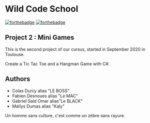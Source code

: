 # Wild Code School
[![forthebadge](http://forthebadge.com/images/badges/built-with-love.svg)](http://forthebadge.com) [![forthebadge](https://forthebadge.com/images/badges/made-with-c-sharp.svg)](https://forthebadge.com)

## Project 2 : Mini Games
This is the second project of our cursus, started in September 2020 in Toulouse.

Create a Tic Tac Toe and a Hangman Game with C#.
 

## Authors
- Colas Durcy alias "LE BOSS"
- Fabien Desnoues alias "Le MAC"
- Gabriel Said Omar alias"Le BLACK"
- Maïlys Dumas alias "Kaly"


Un homme sans culture, c'est comme un zèbre sans rayure.